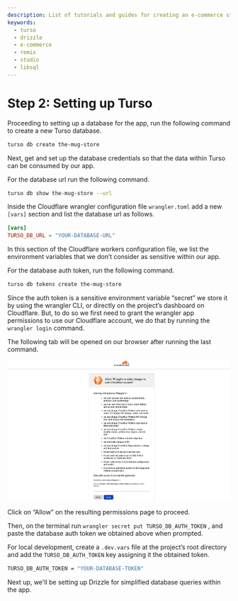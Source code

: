 ```yaml
---
description: List of tutorials and guides for creating an e-commerce store with Remix, Turso, and Drizzle.
keywords:
  - turso
  - drizzle
  - e-commerce
  - remix
  - studio
  - libsql
---
```


# Step 2: Setting up Turso

Proceeding to setting up a database for the app, run the following command to
create a new Turso database.

```sh
turso db create the-mug-store
```

Next, get and set up the database credentials so that the data within Turso can
be consumed by our app.

For the database url run the following command.

```sh
turso db show the-mug-store --url
```

Inside the Cloudflare wrangler configuration file `wrangler.toml` add a new
`[vars]` section and list the database url as follows.

```toml title="wrangler.toml"
[vars]
TURSO_DB_URL = "YOUR-DATABASE-URL"
```

In this section of the Cloudflare workers configuration file, we list the
environment variables that we don’t consider as sensitive within our app.

For the database auth token, run the following command.

```sh
turso db tokens create the-mug-store
```

Since the auth token is a sensitive environment variable “secret” we store it by
using the wrangler CLI, or directly on the project’s dashboard on Cloudflare.
But, to do so we first need to grant the wrangler app permissions to use our
Cloudflare account, we do that by running the `wrangler login` command.

The following tab will be opened on our browser after running the last command.

![Wrangler access request](assets/04-wrangler-access.png)

Click on “Allow” on the resulting permissions page to proceed.

Then, on the terminal run `wrangler secret put TURSO_DB_AUTH_TOKEN` , and paste
the database auth token we obtained above when prompted.

For local development, create a `.dev.vars` file at the project’s root directory
and add the `TURSO_DB_AUTH_TOKEN` key assigning it the obtained token.

```sh title=".dev.vars"
TURSO_DB_AUTH_TOKEN = "YOUR-DATABASE-TOKEN"
```

Next up, we'll be setting up Drizzle for simplified database queries within the
app.
